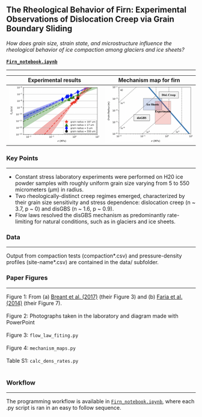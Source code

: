 ## The Rheological Behavior of Firn: Experimental Observations of Dislocation Creep via Grain Boundary Sliding

*How does grain size, strain state, and microstructure influence the rheological behavior of ice compaction among glaciers and ice sheets?*

**[`Firn_notebook.ipynb`](https://nbviewer.jupyter.org/github/daniel-furman/Furman-and-Goldsby/blob/master/Firn_notebook.ipynb)**

 ---
 
 
Experimental results | Mechanism map for firn  
:-------------------------------------------:|:------------------------------:
![](data/exp-interv.png) | ![](data/map.png)


### Key Points

---

* Constant stress laboratory experiments were performed on H20 ice powder samples with roughly uniform grain size varying from 5 to 550 micrometers (µm) in radius. 
*	Two rheologically-distinct creep regimes emerged, characterized by their grain size sensitivity and stress dependence: dislocation creep (n ~ 3.7, p ~ 0) and disGBS (n ~ 1.6, p ~ 0.9). 
*	Flow laws resolved the disGBS mechanism as predominantly rate-limiting for natural conditions, such as in glaciers and ice sheets.  

### Data

---

Output from compaction tests (compaction*.csv) and pressure-density profiles (site-name*.csv) are contained in the data/ subfolder. 


### Paper Figures

---

Figure 1: From (a) [Breant et al. (2017)](https://doi.org/10.5194/cp-13-833-2017) (their Figure 3) and (b) [Faria et al. (2014)](https://doi.org/10.1016/j.jsg.2013.11.003) (their Figure 7). <br><br>
Figure 2: Photographs taken in the laboratory and diagram made with PowerPoint <br><br>
Figure 3: `flow_law_fiting.py` <br><br>
Figure 4: `mechanism_maps.py` <br><br>
Table S1: `calc_dens_rates.py` <br><br>

### Workflow

---

The programming workflow is available in [`Firn_notebook.ipynb`](https://nbviewer.jupyter.org/github/daniel-furman/Furman-and-Goldsby/blob/master/Firn_notebook.ipynb), where each .py script is ran in an easy to follow sequence.

